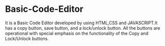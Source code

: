 # Basic-Code-Editor
It is a Basic Code Editor developed by using HTML,CSS and JAVASCRIPT.It has a copy button, save button, and a lock/unlock button. All the buttons are operational with special emphasis on the functionality of the Copy and Lock/Unlock buttons.
